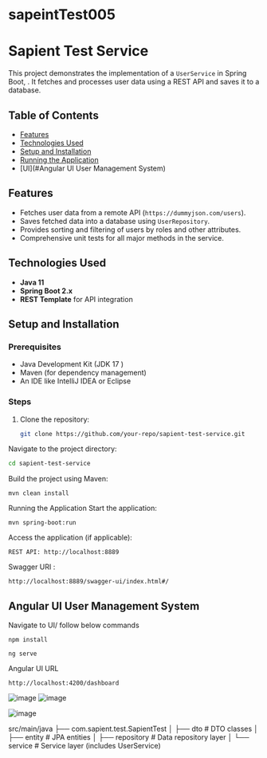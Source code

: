# sapeintTest005

# Sapient Test Service

This project demonstrates the implementation of a `UserService` in Spring Boot, . It fetches and processes user data using a REST API and saves it to a database.

## Table of Contents
- [Features](#features)
- [Technologies Used](#technologies-used)
- [Setup and Installation](#setup-and-installation)
- [Running the Application](#running-the-application)
- [UI](#Angular UI User Management System)

## Features
- Fetches user data from a remote API (`https://dummyjson.com/users`).
- Saves fetched data into a database using `UserRepository`.
- Provides sorting and filtering of users by roles and other attributes.
- Comprehensive unit tests for all major methods in the service.

## Technologies Used
- **Java 11**
- **Spring Boot 2.x**
- **REST Template** for API integration

## Setup and Installation

### Prerequisites
- Java Development Kit (JDK 17 )
- Maven (for dependency management)
- An IDE like IntelliJ IDEA or Eclipse

### Steps
1. Clone the repository:
   ```bash
   git clone https://github.com/your-repo/sapient-test-service.git


Navigate to the project directory:
```bash
cd sapient-test-service
```
Build the project using Maven:
```
mvn clean install
```
Running the Application
Start the application:
```
mvn spring-boot:run
```
Access the application (if applicable):
```
REST API: http://localhost:8889
```
Swagger URI :
```
http://localhost:8889/swagger-ui/index.html#/
```

## Angular UI User Management System
Navigate to UI/
follow below commands
```
npm install
```
```
ng serve
```

Angular UI URL
```
http://localhost:4200/dashboard
```
![image](https://github.com/user-attachments/assets/2cd1321b-21d8-4b25-9f4e-355317bb6427)
![image](https://github.com/user-attachments/assets/31acd870-f5d2-4762-82b7-1624df890b72)

![image](https://github.com/user-attachments/assets/382788f5-c7b8-465b-b0e4-199177003f23)


src/main/java
├── com.sapient.test.SapientTest
│   ├── dto        # DTO classes
│   ├── entity     # JPA entities
│   ├── repository # Data repository layer
│   └── service    # Service layer (includes UserService)

